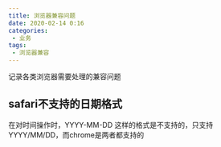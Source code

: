 ```yaml
---
title: 浏览器兼容问题
date: 2020-02-14 0:16
categories: 
 - 业务
tags: 
 - 浏览器兼容
---
```

记录各类浏览器需要处理的兼容问题
<!-- more -->

## safari不支持的日期格式

在对时间操作时，YYYY-MM-DD 这样的格式是不支持的，只支持YYYY/MM/DD，而chrome是两者都支持的
